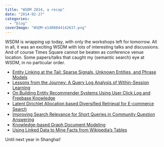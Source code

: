 ```yaml
---
title: "WSDM 2014, a recap"
date: "2014-02-27"
categories:
  - "blog"
coverImage: "WSDM-e1408844142637.png"
---
```


WSDM is wrapping up today, with only the workshops left for tomorrow. All in all, it was an exciting WSDM with lots of interesting talks and discussions. And of course Times Square cannot be beaten as conference venue location. Some papers/talks that caught my (semantic search) eye at WSDM, in no particular order.

- [Entity Linking at the Tail: Sparse Signals, Unknown Entities, and Phrase Models](http://research.microsoft.com/apps/pubs/?id=205509 "Entity Linking at the Tail: Sparse Signals, Unknown Entities and Phrase Models")
- [Lessons from the Journey: A Query Log Analysis of Within-Session Learning](http://research.microsoft.com/en-us/um/people/teevan/publications/papers/wsdm14.pdf "Lessons from the Journey: A Query Log Analysis of Within-Session Learning")
- [On Building Entity Recommender Systems Using User Click Log and Freebase Knowledge](http://dl.acm.org/citation.cfm?id=2556233 "http://dl.acm.org/citation.cfm?id=2556233")
- [Latent Dirichlet Allocation based Diversiﬁed Retrieval for E-commerce Search](http://web.engr.oregonstate.edu/~wong/papers/pdf/WSDM2014.pdf "Latent Dirichlet Allocation based Diversiﬁed Retrieval for E-commerce Search")
- [Improving Search Relevance for Short Queries in Community Question Answering](http://dx.doi.org/10.1145/2556195.2556239 "Improving search relevance for short queries in community question answering")
- [Knowledge-based Graph Document Modeling](http://dx.doi.org/10.1145/2556195.2556250 "Knowledge-based Graph Document Modeling")
- [Using Linked Data to Mine Facts from Wikipedia’s Tables](http://aidanhogan.com/docs/wikitables_wsdm2014.pdf "Using Linked Data to Mine Facts from Wikipedia’s Tables")

Until next year in Shanghai!
